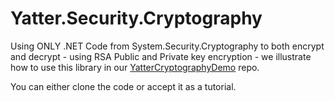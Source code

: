 # Yatter.Security.Cryptography

Using ONLY .NET Code from System.Security.Cryptography to both encrypt and decrypt - using RSA Public and Private key encryption - we illustrate how to use this library in our [YatterCryptographyDemo](https://github.com/YatterOfficial/YatterCryptographyDemo) repo.

You can either clone the code or accept it as a tutorial.

